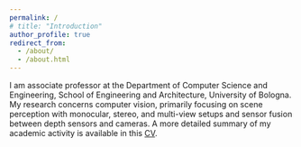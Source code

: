 ```yaml
---
permalink: /
# title: "Introduction"
author_profile: true
redirect_from: 
  - /about/
  - /about.html
---
```


I am associate professor at the Department of Computer Science and Engineering, School of Engineering and Architecture, University of Bologna. My research concerns computer vision, primarily focusing on scene perception with monocular, stereo, and multi-view setups and sensor fusion between depth sensors and cameras. A more detailed summary of my academic activity is available in this [CV](/files/CV_ENG.pdf).

